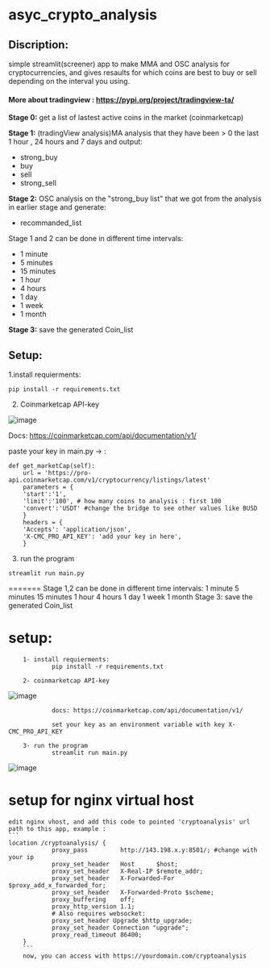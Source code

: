 # asyc_crypto_analysis

## Discription:
simple streamlit(screener) app to make MMA and OSC analysis for cryptocurrencies, and gives resaults for which coins are best to buy or sell depending on the interval you using.

#### More about tradingview : https://pypi.org/project/tradingview-ta/

**Stage 0:**
    get a list of lastest active coins in the market (coinmarketcap)

**Stage 1:**
    (tradingView analysis)MA analysis that they have been > 0 the last 1 hour , 24 hours and 7 days and output:
- strong_buy
- buy
- sell
- strong_sell

**Stage 2:**
    OSC analysis on the "strong_buy list" that we got from the analysis in earlier stage and generate: 
- recommanded_list
        

Stage 1 and 2 can be done in different time intervals:
- 1 minute
- 5 minutes
- 15 minutes
- 1 hour
- 4 hours
- 1 day
- 1 week
- 1 month

**Stage 3:** 
    save the generated Coin_list

## Setup:
1.install requierments:
```
pip install -r requirements.txt
```

2. Coinmarketcap API-key

![image](https://user-images.githubusercontent.com/17545900/116851923-a6df8080-abf3-11eb-9ad2-66b6aa6e3667.png)

Docs: https://coinmarketcap.com/api/documentation/v1/

paste your key in main.py -> :

```
def get_marketCap(self):
    url = 'https://pro-api.coinmarketcap.com/v1/cryptocurrency/listings/latest'
    parameters = {
    'start':'1',
    'limit':'100', # how many coins to analysis : first 100
    'convert':'USDT' #change the bridge to see other values like BUSD
    }
    headers = {
    'Accepts': 'application/json',
    'X-CMC_PRO_API_KEY': 'add your key in here',   
    }
```

3. run the program
```
streamlit run main.py
```
=======
        Stage 1,2 can be done in different time intervals:
            1 minute
            5 minutes
            15 minutes
            1 hour
            4 hours
            1 day
            1 week
            1 month
        Stage 3: save the generated Coin_list

# setup:
        1- install requierments:
                pip install -r requirements.txt

        2- coinmarketcap API-key
![image](https://user-images.githubusercontent.com/17545900/116851923-a6df8080-abf3-11eb-9ad2-66b6aa6e3667.png)

                docs: https://coinmarketcap.com/api/documentation/v1/

                set your key as an environment variable with key X-CMC_PRO_API_KEY

        3- run the program
                streamlit run main.py

![image](https://user-images.githubusercontent.com/17545900/116814244-2c155780-ab58-11eb-8b80-6d2b73bd27d8.png)

# setup for nginx virtual host
    edit nginx vhost, and add this code to pointed 'cryptoanalysis' url path to this app, example :
    ```
    location /cryptoanalysis/ {
                proxy_pass         http://143.198.x.y:8501/; #change with your ip
                proxy_set_header   Host      $host;
                proxy_set_header   X-Real-IP $remote_addr;
                proxy_set_header   X-Forwarded-For $proxy_add_x_forwarded_for;
                proxy_set_header   X-Forwarded-Proto $scheme;
                proxy_buffering    off;
                proxy_http_version 1.1;
                # Also requires websocket:
                proxy_set_header Upgrade $http_upgrade;
                proxy_set_header Connection "upgrade";
                proxy_read_timeout 86400;
        }
        ```
        now, you can access with https://yourdomain.com/cryptoanalysis
